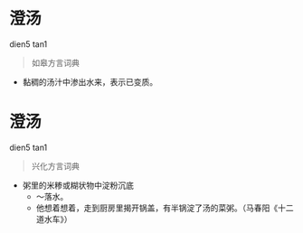 # 澄汤
dien5 tan1
> 如皋方言词典
- 黏稠的汤汁中渗出水来，表示已变质。

# 澄汤
dien5 tan1
> 兴化方言词典
- 粥里的米糁或糊状物中淀粉沉底
  - ～落水。
  - 他想着想着，走到厨房里揭开锅盖，有半锅淀了汤的菜粥。（马春阳《十二道水车》）
